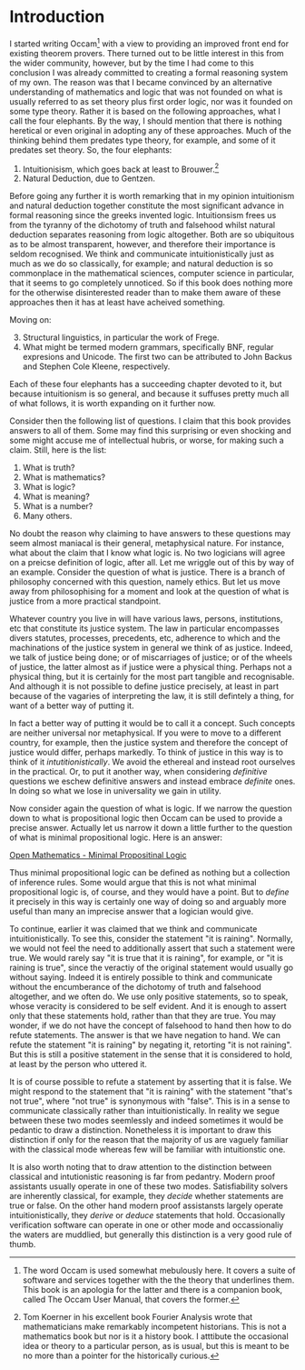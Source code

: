 # Introduction

I started writing Occam[^1] with a view to providing an improved front end for existing theorem provers.
There turned out to be little interest in this from the wider community, however, but by the time I had come to this conclusion I was already committed to creating a formal reasoning system of my own.
The reason was that I became convinced by an alternative understanding of mathematics and logic that was not founded on what is usually referred to as set theory plus first order logic, nor was it founded on some type theory. 
Rather it is based on the following approaches, what I call the four elephants.
By the way, I should mention that there is nothing heretical or even original in adopting any of these approaches.
Much of the thinking behind them predates type theory, for example, and some of it predates set theory.
So, the four elephants:

1. Intuitionisism, which goes back at least to Brouwer.[^2]
2. Natural Deduction, due to Gentzen.

Before going any further it is worth remarking that in my opinion intuitionism and natural deduction together constitute the most significant advance in formal reasoning since the greeks invented logic.
Intuitionsism frees us from the tyranny of the dichotomy of truth and falsehood whilst natural deduction separates reasoning from logic altogether.
Both are so ubiquitous as to be almost transparent, however, and therefore their importance is seldom recognised.
We think and communicate intuitionistically just as much as we do so classically, for example;
and natural deduction is so commonplace in the mathematical sciences, computer science in particular, that it seems to go completely unnoticed.
So if this book does nothing more for the otherwise disinterested reader than to make them aware of these approaches then it has at least have acheived something.

Moving on:

3. Structural linguistics, in particular the work of Frege.
4. What might be termed modern grammars, specifically BNF, regular expresions and Unicode. 
The first two can be attributed to John Backus and Stephen Cole Kleene, respectively.

Each of these four elephants has a succeeding chapter devoted to it,
but because intuitionism is so general, and because it suffuses pretty much all of what follows, it is worth expanding on it further now.

Consider then the following list of questions.
I claim that this book provides answers to all of them.
Some may find this surprising or even shocking and some might accuse me of intellectual hubris, or worse, for making such a claim.
Still, here is the list:

1. What is truth?
2. What is mathematics?
3. What is logic?
4. What is meaning? 
5. What is a number? 
6. Many others.

No doubt the reason why claiming to have answers to these questions may seem almost maniacal is their general, metaphysical nature. 
For instance, what about the claim that I know what logic is.
No two logicians will agree on a preicse definition of logic, after all.
Let me wriggle out of this by way of an example. 
Consider the question of what is justice.
There is a branch of philosophy concerned with this question, namely ethics.
But let us move away from philosophising for a moment and look at the question of what is justice from a more practical standpoint.

Whatever country you live in will have various laws, persons, institutions, etc that constitute its justice system.
The law in particular encompasses divers statutes, processes, precedents, etc, adherence to which and the machinations of the justice system in general we think of as justice.
Indeed, we talk of justice being done; or of miscarriages of justice; or of the wheels of justice, the latter almost as if justice were a physical thing.
Perhaps not a physical thing, but it is certainly for the most part tangible and recognisable.
And although it is not possible to define justice precisely, at least in part because of the vagaries of interpreting the law, it is still defintely a thing, for want of a better way of putting it.

In fact a better way of putting it would be to call it a concept.
Such concepts are neither universal nor metaphysical.
If you were to move to a different country, for example, then the justice system and therefore the concept of justice would differ, perhaps markedly.
To think of justice in this way is to think of it *intutitionistically*.
We avoid the ethereal and instead root ourselves in the practical.
Or, to put it another way, when considering *definitive* questions we eschew definitive answers and instead embrace *definite* ones.
In doing so what we lose in universality we gain in utility.

Now consider again the question of what is logic.
If we narrow the question down to what is propositional logic then Occam can be used to provide a precise answer.
Actually let us narrow it down a little further to the question of what is minimal propositional logic.
Here is an answer:

[Open Mathematics - Minimal Propositinal Logic](https://openmathematics.org/package/minimal-propositional-logic)

Thus minimal propositional logic can be defined as nothing but a collection of inference rules.
Some would argue that this is not what minimal propositional logic is, of course, and they would have a point.
But to *define* it precisely in this way is certainly one way of doing so and arguably more useful than many an imprecise answer that a logician would give.

To continue, earlier it was claimed that we think and communicate intuitionistically.
To see this, consider the statement "it is raining".
Normally, we would not feel the need to additionally assert that such a statement were true.
We would rarely say "it is true that it is raining", for example, or "it is raining is true", since the veractiy of the original statement would usually go without saying.
Indeed it is entirely possible to think and communicate without the encumberance of the dichotomy of truth and falsehood altogether, and we often do.
We use only positive statements, so to speak, whose veracity is considered to be self evident.
And it is enough to assert only that these statements hold, rather than that they are true.
You may wonder, if we do not have the concept of falsehood to hand then how to do refute statements.
The answer is that we have negation to hand.
We can refute the statement "it is raining" by negating it, retorting "it is not raining".
But this is still a positive statement in the sense that it is considered to hold, at least by the person who uttered it.

It is of course possible to refute a statement by asserting that it is false.
We might respond to the statement that "it is raining" with the statement "that's not true", where "not true" is synonymous with "false".
This is in a sense to communicate classically rather than intuitionistically.
In reality we segue between these two modes seemlessly and indeed sometimes it would be pedantic to draw a distinction.
Nonetheless it is important to draw this distinction if only for the reason that the majority of us are vaguely familiar with the classical mode whereas few will be familiar with intuitionstic one.

It is also worth noting that to draw attention to the distinction between classical and intutionistic reasoning is far from pedantry.
Modern proof assistants usually operate in one of these two modes.
Satisfiability solvers are inherently classical, for example, they *decide* whether statements are true or false.
On the other hand modern proof assistansts largely operate intuitionistically, they *derive* or *deduce* statements that hold.
Occasionally verification software can operate in one or other mode and occassionaliy the waters are muddlied, but generally this distinction is a very good rule of thumb.

[^1]: The word Occam is used somewhat mebulously here.
It covers a suite of software and services together with the the theory that underlines them.
This book is an apologia for the latter and there is a companion book, called The Occam User Manual, that covers the former.

[^2]: Tom Koerner in his excellent book Fourier Analysis wrote that mathematicians make remarkably incompetent historians.
This is not a mathematics book but nor is it a history book.
I atttibute the occasional idea or theory to a particular person, as is usual, but this is meant to be no more than a pointer for the historically curious.
